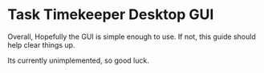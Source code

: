 # Task Timekeeper Desktop GUI

Overall, Hopefully the GUI is simple enough to use. If not, this guide should help clear things up.

Its currently unimplemented, so good luck.